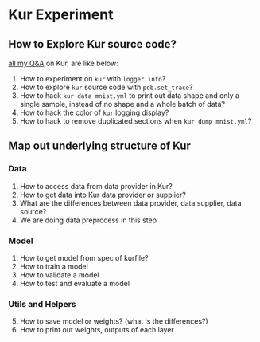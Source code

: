 # Kur Experiment

## How to Explore Kur source code?
[all my Q&A](http://stackoverflow.com/users/4333609/daniel?tab=questions&sort=newest) on Kur, are like below:

1. How to experiment on `kur` with `logger.info`?
2. How to explore `kur` source code with `pdb.set_trace`?
3. How to hack `kur data mnist.yml` to print out data shape and only a single sample, instead of no shape and a whole batch of data?
4. How to hack the color of `kur` logging display?
5. How to hack to remove duplicated sections when `kur dump mnist.yml`?

## Map out underlying structure of Kur

### Data
1. How to access data from data provider in Kur?
2. How to get data into Kur data provider or supplier?
3. What are the differences between data provider, data supplier, data source?
4. We are doing data preprocess in this step

### Model
1. How to get model from spec of kurfile?
2. How to train a model
3. How to validate a model
4. How to test and evaluate a model

### Utils and Helpers
5. How to save model or weights? (what is the differences?)
6. How to print out weights, outputs of each layer
